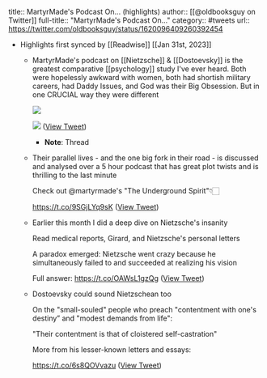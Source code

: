 title:: MartyrMade's Podcast On... (highlights)
author:: [[@oldbooksguy on Twitter]]
full-title:: "MartyrMade's Podcast On..."
category:: #tweets
url:: https://twitter.com/oldbooksguy/status/1620096409260392454

- Highlights first synced by [[Readwise]] [[Jan 31st, 2023]]
	- MartyrMade's podcast on [[Nietzsche]] & [[Dostoevsky]] is the greatest comparative [[psychology]] study I've ever heard. Both were hopelessly awkward with women, both had shortish military careers, had Daddy Issues, and God was their Big Obsession. But in one CRUCIAL way they were different 
	  
	  ![](https://pbs.twimg.com/media/Fnu9GBzakAAIBcO.jpg) 
	  
	  ![](https://pbs.twimg.com/media/Fnu9GOsaUAI7gbs.jpg) ([View Tweet](https://twitter.com/oldbooksguy/status/1620096409260392454))
		- **Note**: Thread
	- Their parallel lives - and the one big fork in their road - is discussed and analysed over a 5 hour podcast that has great plot twists and is thrilling to the last minute
	  
	  Check out @martyrmade's "The Underground Spirit"👇🏻
	  
	  https://t.co/9SGjLYq9sK ([View Tweet](https://twitter.com/oldbooksguy/status/1620097216756203520))
	- Earlier this month I did a deep dive on Nietzsche's insanity
	  
	  Read medical reports, Girard, and Nietzsche's personal letters
	  
	  A paradox emerged: Nietzsche went crazy because he simultaneously failed to and succeeded at realizing his vision
	  
	  Full answer: https://t.co/OAWsL1gzQg ([View Tweet](https://twitter.com/oldbooksguy/status/1620143606085586944))
	- Dostoevsky could sound Nietzschean too
	  
	  On the "small-souled" people who preach "contentment with one's destiny” and "modest demands from life":
	  
	  "Their contentment is that of cloistered self-castration" 
	  
	  More from his lesser-known letters and essays:
	  
	  https://t.co/6s8QOVvazu ([View Tweet](https://twitter.com/oldbooksguy/status/1620145742341099520))